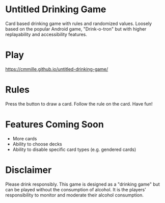 # Untitled Drinking Game
Card based drinking game with rules and randomized values. Loosely based on the popular Android game, "Drink-o-tron" but with higher replayability and accessibility features.

# Play
https://cmmille.github.io/untitled-drinking-game/

# Rules
Press the button to draw a card. 
Follow the rule on the card.
Have fun!

# Features Coming Soon
* More cards
* Ability to choose decks
* Ability to disable specific card types (e.g. gendered cards)

# Disclaimer
Please drink responsibly. This game is designed as a "drinking game" but can be played without the consumption of alcohol. It is the players’ responsibility to monitor and moderate their alcohol consumption.
